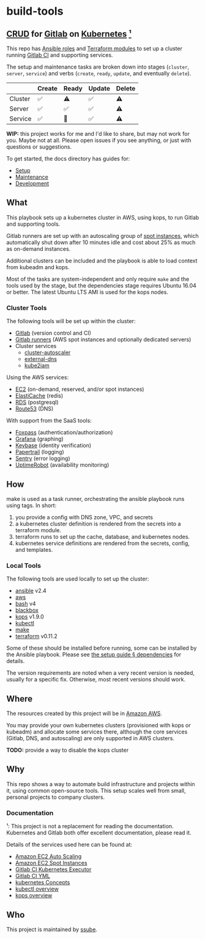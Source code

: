 # build-tools

## [CRUD](https://en.wikipedia.org/wiki/Create,_read,_update_and_delete) for [Gitlab](https://about.gitlab.com/) on [Kubernetes](https://kubernetes.io/) [¹](#documentation)

This repo has [Ansible roles](http://docs.ansible.com/ansible/latest/playbooks_reuse_roles.html) and
[Terraform modules](https://www.terraform.io/docs/modules/usage.html) to set up a cluster running
[Gitlab CI](https://docs.gitlab.com/ee/ci/) and supporting services.

The setup and maintenance tasks are broken down into stages (`cluster`, `server`, `service`) and
verbs (`create`, `ready`, `update`, and eventually `delete`).

|         | Create |  Ready | Update |  Delete |
| ------- | ------ | ------ | ------ | ------- |
| Cluster |     ✅ |    ⚠  |     ✅ |     ⚠ |
|  Server |     ✅ |    ✅  |     ✅ |     ⚠ |
| Service |     ✅ |    🚫  |     ✅ |     ⚠ |

**WIP:** this project works for me and I'd like to share, but may not work for you. Maybe not at all.
Please open issues if you see anything, or just with questions or suggestions.

To get started, the docs directory has guides for:

- [Setup](docs/setup.md)
- [Maintenance](docs/maintenance.md)
- [Development](docs/development.md)

## What

This playbook sets up a kubernetes cluster in AWS, using kops, to run Gitlab and supporting tools.

Gitlab runners are set up with an autoscaling group of [spot instances](https://aws.amazon.com/ec2/spot/), which
automatically shut down after 10 minutes idle and cost about 25% as much as on-demand instances.

Additional clusters can be included and the playbook is able to load context from kubeadm and kops.

Most of the tasks are system-independent and only require `make` and the tools used by the stage, but the
dependencies stage requires Ubuntu 16.04 or better. The latest Ubuntu LTS AMI is used for the kops nodes.

### Cluster Tools

The following tools will be set up within the cluster:

- [Gitlab](https://about.gitlab.com/) (version control and CI)
- [Gitlab runners](https://docs.gitlab.com/runner/) (AWS spot instances and optionally dedicated servers)
- Cluster services
  - [cluster-autoscaler](https://github.com/kubernetes/autoscaler/tree/master/cluster-autoscaler)
  - [external-dns](https://github.com/kubernetes-incubator/external-dns)
  - [kube2iam](https://github.com/jtblin/kube2iam)

Using the AWS services:

- [EC2](https://aws.amazon.com/ec2/) (on-demand, reserved, and/or spot instances)
- [ElastiCache](https://aws.amazon.com/elasticache/) (redis)
- [RDS](https://aws.amazon.com/rds/) (postgresql)
- [Route53](https://aws.amazon.com/route53/) (DNS)

With support from the SaaS tools:

- [Foxpass](https://www.foxpass.com/) (authentication/authorization)
- [Grafana](https://grafana.com/) (graphing)
- [Keybase](https://keybase.io/) (identity verification)
- [Papertrail](https://papertrailapp.com/) (logging)
- [Sentry](https://sentry.io/) (error logging)
- [UptimeRobot](https://uptimerobot.com/) (availability monitoring)

## How

make is used as a task runner, orchestrating the ansible playbook runs using tags. In short:

1. you provide a config with DNS zone, VPC, and secrets
1. a kubernetes cluster definition is rendered from the secrets into a terraform module.
1. terraform runs to set up the cache, database, and kubernetes nodes.
1. kubernetes service definitions are rendered from the secrets, config, and templates.

### Local Tools

The following tools are used locally to set up the cluster:

- [ansible](https://www.ansible.com/) v2.4
- [aws](https://aws.amazon.com/cli/)
- [bash](https://www.gnu.org/software/bash/) v4
- [blackbox](https://github.com/StackExchange/blackbox)
- [kops](https://github.com/kubernetes/kops) v1.9.0
- [kubectl](https://kubernetes.io/docs/reference/kubectl/overview/)
- [make](https://www.gnu.org/software/make/)
- [terraform](https://www.terraform.io/) v0.11.2

Some of these should be installed before running, some can be installed by the Ansible playbook. Please see
[the setup guide § dependencies](docs/setup.md#dependencies) for details.

The version requirements are noted when a very recent version is needed, usually for a specific fix. Otherwise,
most recent versions should work.

## Where

The resources created by this project will be in [Amazon AWS](https://aws.amazon.com).

You may provide your own kubernetes clusters (provisioned with kops or kubeadm) and allocate some services there,
although the core services (Gitlab, DNS, and autoscaling) are only supported in AWS clusters.

**TODO:** provide a way to disable the kops cluster

## Why

This repo shows a way to automate build infrastructure and projects within it, using common open-source tools. This
setup scales well from small, personal projects to company clusters.

### Documentation

¹: This project is not a replacement for reading the documentation. Kubernetes and Gitlab both offer excellent
documentation, please read it.

Details of the services used here can be found at:

- [Amazon EC2 Auto Scaling](https://docs.aws.amazon.com/autoscaling/plans/userguide/what-is-aws-auto-scaling.html)
- [Amazon EC2 Spot Instances](https://aws.amazon.com/ec2/spot/details/)
- [Gitlab CI Kubernetes Executor](https://docs.gitlab.com/runner/executors/kubernetes.html)
- [Gitlab CI YML](https://docs.gitlab.com/ce/ci/yaml/README.html#gitlab-ci-yml)
- [kubernetes Concepts](https://kubernetes.io/docs/concepts/)
- [kubectl overview](https://kubernetes.io/docs/reference/kubectl/overview/)
- [kops overview](https://github.com/kubernetes/kops/blob/master/docs/cli/kops.md)

## Who

This project is maintained by [ssube](https://github.com/ssube/).